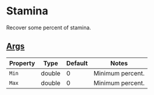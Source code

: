 # Stamina

Recover some percent of stamina.

## [Args](~/api/TrinketTinker.Models.AbilityArgs.PercentArgs.yml)

| Property | Type | Default | Notes |
| -------- | ---- | ------- | ----- |
| `Min` | double | 0 | Minimum percent. |
| `Max` | double | 0 | Minimum percent. |
